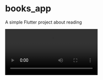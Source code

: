 # books_app

A simple Flutter project about reading

<video src="http://blog.shellhong.com/demo/images/homepage.mp4"></video>
